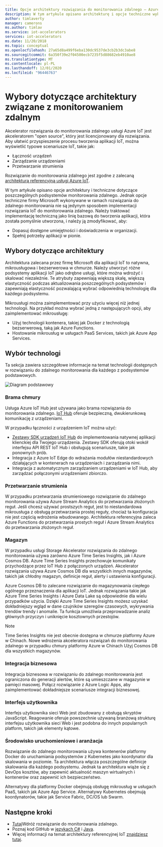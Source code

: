 ```yaml
---
title: Opcje architektury rozwiązania do monitorowania zdalnego — Azure | Microsoft Docs
description: W tym artykule opisano architekturę i opcje techniczne wykonywane w ramach zdalnego monitorowania
author: timlaverty
manager: camerons
ms.author: timlav
ms.service: iot-accelerators
services: iot-accelerators
ms.date: 11/20/2018
ms.topic: conceptual
ms.openlocfilehash: 27a65d8a499f6eba130dc9537de3cb2b3dc3abe8
ms.sourcegitcommit: 6a350f39e2f04500ecb7235f5d88682eb4910ae8
ms.translationtype: MT
ms.contentlocale: pl-PL
ms.lasthandoff: 12/01/2020
ms.locfileid: "96446763"
---
```

# <a name="remote-monitoring-architectural-choices"></a>Wybory dotyczące architektury związane z monitorowaniem zdalnym

Akcelerator rozwiązania do monitorowania zdalnego usługi Azure IoT jest akceleratorem "open source", który jest licencjonowany dla rozwiązania. Aby ułatwić przyspieszenie procesu tworzenia aplikacji IoT, można wyświetlić typowe scenariusze IoT, takie jak:

- Łączność urządzeń
- Zarządzanie urządzeniami
- Przetwarzanie strumienia

Rozwiązanie do monitorowania zdalnego jest zgodne z zalecaną [architekturą referencyjną usługi Azure IoT](/azure/architecture/reference-architectures/iot).

W tym artykule opisano opcje architektury i techniczne dotyczące poszczególnych podsystemów monitorowania zdalnego. Jednak opcje techniczne firmy Microsoft wykonywane w ramach rozwiązania do zdalnego monitorowania nie są jedynym sposobem implementacji rozwiązania IoT do monitorowania zdalnego. Należy traktować implementację techniczną jako linię bazową do tworzenia aplikacji, która została pomyślnie utworzona, i należy ją zmodyfikować, aby:

- Dopasuj dostępne umiejętności i doświadczenia w organizacji.
- Spełnij potrzeby aplikacji w pionie.

## <a name="architectural-choices"></a>Wybory dotyczące architektury

Architektura zalecana przez firmę Microsoft dla aplikacji IoT to natywna, mikrousługowa i bezserwerowa w chmurze. Należy utworzyć różne podsystemy aplikacji IoT jako odrębne usługi, które można wdrożyć i skalować niezależnie. Te atrybuty zapewniają większą skalę, większą elastyczność podczas aktualizowania poszczególnych podsystemów i zapewniają elastyczność pozwalającą wybrać odpowiednią technologię dla każdego podsystemu.

Mikrousługi można zaimplementować przy użyciu więcej niż jednej technologii. Na przykład można wybrać jedną z następujących opcji, aby zaimplementować mikrousługę:

- Użyj technologii kontenera, takiej jak Docker z technologią bezserwerową, taką jak Azure Functions.
- Hostowanie mikrousług w usługach PaaS Services, takich jak Azure App Services.

## <a name="technology-choices"></a>Wybór technologi

Ta sekcja zawiera szczegółowe informacje na temat technologii dostępnych w rozwiązaniu do zdalnego monitorowania dla każdego z podsystemów podstawowych.

![Diagram podstawowy](./media/iot-accelerators-remote-monitoring-architectural-choices/subsystem.png)

### <a name="cloud-gateway"></a>Brama chmury

Usługa Azure IoT Hub jest używana jako brama rozwiązania do monitorowania zdalnego. [IoT Hub](https://azure.microsoft.com/services/iot-hub/) oferuje bezpieczną, dwukierunkową komunikację z urządzeniami.

W przypadku łączności z urządzeniem IoT można użyć:

- [Zestawy SDK urządzeń IoT Hub](../iot-hub/iot-hub-devguide-sdks.md#azure-iot-hub-device-sdks) do implementowania natywnej aplikacji klienckiej dla Twojego urządzenia. Zestawy SDK oferują otoki wokół interfejsu API REST IoT Hub i obsługują scenariusze, takie jak ponownych prób.
- Integracja z Azure IoT Edge do wdrażania modułów niestandardowych działających w kontenerach na urządzeniach i zarządzania nimi.
- Integracja z automatycznym zarządzaniem urządzeniami w IoT Hub, aby zarządzać połączonymi urządzeniami zbiorczo.

### <a name="stream-processing"></a>Przetwarzanie strumienia

W przypadku przetwarzania strumieniowego rozwiązanie do zdalnego monitorowania używa Azure Stream Analytics do przetwarzania złożonych reguł. Jeśli chcesz używać prostszych reguł, jest to niestandardowa mikrousługa z obsługą przetwarzania prostej reguły, chociaż ta konfiguracja nie jest częścią wdrożenia wbudowanego. Architektura referencyjna zaleca Azure Functions do przetwarzania prostych reguł i Azure Stream Analytics do przetwarzania złożonych reguł.

### <a name="storage"></a>Magazyn

W przypadku usługi Storage Akcelerator rozwiązania do zdalnego monitorowania używa zarówno Azure Time Series Insights, jak i Azure Cosmos DB. Azure Time Series Insights przechowuje komunikaty przychodzące przez IoT Hub z połączonych urządzeń. Akcelerator rozwiązania używa Azure Cosmos DB dla wszystkich innych magazynów, takich jak chłodny magazyn, definicje reguł, alerty i ustawienia konfiguracji.

Azure Cosmos DB to zalecane rozwiązanie do magazynowania ciepłego ogólnego przeznaczenia dla aplikacji IoT. Jednak rozwiązania takie jak Azure Time Series Insights i Azure Data Lake są odpowiednie dla wielu przypadków użycia. Dzięki Azure Time Series Insights możesz uzyskać dokładniejszy wgląd w dane czujników szeregów czasowych, wykrywania trendów trendy i anomalie. Ta funkcja umożliwia przeprowadzanie analiz głównych przyczyn i uniknięcie kosztownych przestojów.

> [!NOTE]
> Time Series Insights nie jest obecnie dostępna w chmurze platformy Azure w Chinach. Nowe wdrożenia akceleratora rozwiązań do monitorowania zdalnego w przypadku chmury platformy Azure w Chinach Użyj Cosmos DB dla wszystkich magazynów.

### <a name="business-integration"></a>Integracja biznesowa

Integracja biznesowa w rozwiązaniu do zdalnego monitorowania jest ograniczona do generacji alertów, które są umieszczane w magazynie w pamięci masowej. Połącz rozwiązanie z Azure Logic Apps, aby zaimplementować dokładniejsze scenariusze integracji biznesowej.

### <a name="user-interface"></a>Interfejs użytkownika

Interfejs użytkownika sieci Web jest zbudowany z obsługą skryptów JavaScript. Reagowanie oferuje powszechnie używaną branżową strukturę interfejsu użytkownika sieci Web i jest podobna do innych popularnych platform, takich jak elementy kątowe.

### <a name="runtime-and-orchestration"></a>Środowisko uruchomieniowe i aranżacja

Rozwiązanie do zdalnego monitorowania używa kontenerów platformy Docker do uruchamiania podsystemów z Kubernetes jako koordynator dla skalowania w poziomie. Ta architektura włącza poszczególne definicje skalowania dla każdego podsystemu. Jednak ta architektura wiąże się z DevOps kosztów, aby zapewnić aktualność maszyn wirtualnych i kontenerów oraz zapewnić ich bezpieczeństwo.

Alternatywy dla platformy Docker obejmują obsługę mikrousług w usługach PaaS, takich jak Azure App Service. Alternatywy Kubernetes obejmują koordynatorów, takie jak Service Fabric, DC/OS lub Swarm.

## <a name="next-steps"></a>Następne kroki

* [Tutaj](https://www.azureiotsolutions.com/)Wdróż rozwiązanie do monitorowania zdalnego.
* Poznaj kod GitHub w [językach C#](https://github.com/Azure/azure-iot-pcs-remote-monitoring-dotnet/) i [Java](https://github.com/Azure/azure-iot-pcs-remote-monitoring-java/).  
* Więcej informacji na temat architektury referencyjnej IoT [znajdziesz tutaj](/azure/architecture/reference-architectures/iot).